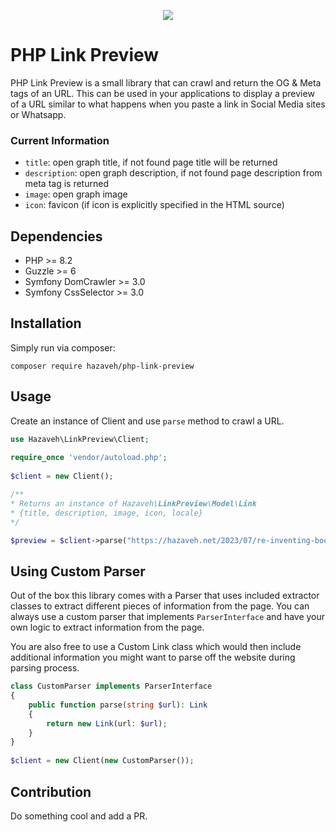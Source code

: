 <p align="center">  
  <img src="https://hazaveh.net/wp-content/uploads/php-link-preview.jpeg" />  
</p>  

# PHP Link Preview
PHP Link Preview is a small library that can crawl and return the OG & Meta tags of an URL. This can be used in your applications to display a preview of a URL similar to what happens when you paste a link in Social Media sites or Whatsapp.

### Current Information
* `title`: open graph title, if not found page title will be returned
* `description`: open graph description, if not found page description from meta tag is returned
* `image`: open graph image
* `icon`: favicon (if icon is explicitly specified in the HTML source)

## Dependencies
* PHP >= 8.2
* Guzzle >= 6
* Symfony DomCrawler >= 3.0
* Symfony CssSelector >= 3.0

## Installation
Simply run via composer:

    composer require hazaveh/php-link-preview

## Usage
Create an instance of Client and use `parse` method to crawl a URL.
```php
use Hazaveh\LinkPreview\Client;  
  
require_once 'vendor/autoload.php';  
  
$client = new Client();  

/**
* Returns an instance of Hazaveh\LinkPreview\Model\Link
* {title, description, image, icon, locale}
*/

$preview = $client->parse("https://hazaveh.net/2023/07/re-inventing-bookmarks-for-teams/");
```

## Using Custom Parser
Out of the box this library comes with a Parser that uses included extractor classes to extract different pieces of information from the page. You can always use a custom parser that implements `ParserInterface` and have your own logic to extract information from the page.

You are also free to use a Custom Link class which would then include additional information you might want to parse off the website during parsing process.

```php
class CustomParser implements ParserInterface  
{  
    public function parse(string $url): Link  
    {  
        return new Link(url: $url);  
    }  
}  
  
$client = new Client(new CustomParser());
```

## Contribution
Do something cool and add a PR.